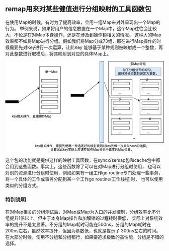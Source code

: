 ## remap用来对某些健值进行分组映射的工具函数包

在使用Map的时候，有时为了提高效率，会用一组Map来对外呈现出一个Map的行为。
举例来说，如果将用户的信息放置在一个Map中，这个Map往往会比较大，不论是在对Map本身操作，还是在涉及到操作锁相关的情况。
这种大的Map效率都不如将Map进行分组。假如我们将Map分成73组，那在进行Map操作的时候需要先对Key进行一次运算，让此Key
能够基于某种规则被映射成一个整数，再对此整数进行取模后，将其映射到对应的具体Map上。

![remap](./assets/remap.png)

这个包的功能就是提供这样的映射工具函数，在syncx/semap包和cache包中都会用到这些函数。事实上，这些函数除了可以在对Map进行分组时使用，
也可以对别的资源进行分组时使用，例如如果有一组工作go routine专门处理一些事务，将一个具体的工作或事务分配到某一个工作go routine(工作线程)时，
也可以使用类似的分组方式。


### 特别说明

在对Map相关的分组测试后，对Map或Map为入口的并发控制，分组效率比不分组提升1倍以上。但由于本身Map操作和加解锁的过程耗时很低，
实际上对系统效率的提升不是太显著。不分组的Map耗时可能在500ns，分组的Map耗时在200ns左右，虽然效率提升，但因为基数低，也就是提示了
300ns左右的时间。在大部分时候，使用不分组和分组都行，如果要追求极致的高性能，分组是不错的选择。

